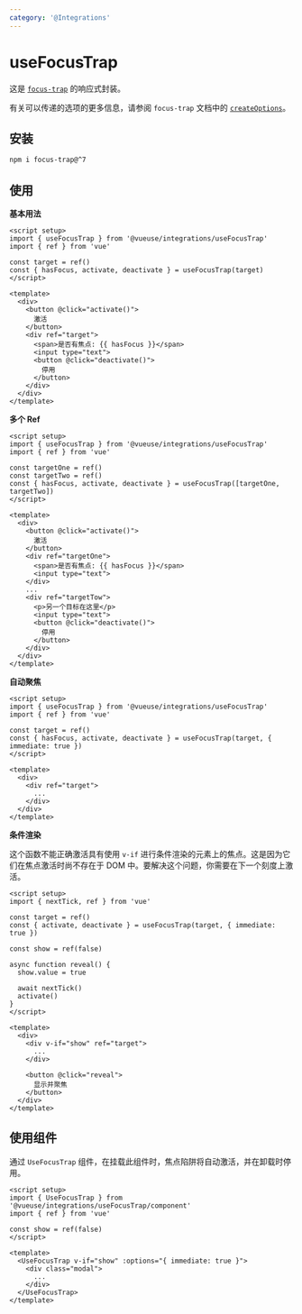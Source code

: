 ```yaml
---
category: '@Integrations'
---
```


# useFocusTrap

这是 [`focus-trap`](https://github.com/focus-trap/focus-trap) 的响应式封装。

有关可以传递的选项的更多信息，请参阅 `focus-trap` 文档中的 [`createOptions`](https://github.com/focus-trap/focus-trap#createfocustrapelement-createoptions)。

## 安装

```bash
npm i focus-trap@^7
```

## 使用

**基本用法**

```vue
<script setup>
import { useFocusTrap } from '@vueuse/integrations/useFocusTrap'
import { ref } from 'vue'

const target = ref()
const { hasFocus, activate, deactivate } = useFocusTrap(target)
</script>

<template>
  <div>
    <button @click="activate()">
      激活
    </button>
    <div ref="target">
      <span>是否有焦点: {{ hasFocus }}</span>
      <input type="text">
      <button @click="deactivate()">
        停用
      </button>
    </div>
  </div>
</template>
```

**多个 Ref**

```vue
<script setup>
import { useFocusTrap } from '@vueuse/integrations/useFocusTrap'
import { ref } from 'vue'

const targetOne = ref()
const targetTwo = ref()
const { hasFocus, activate, deactivate } = useFocusTrap([targetOne, targetTwo])
</script>

<template>
  <div>
    <button @click="activate()">
      激活
    </button>
    <div ref="targetOne">
      <span>是否有焦点: {{ hasFocus }}</span>
      <input type="text">
    </div>
    ...
    <div ref="targetTow">
      <p>另一个目标在这里</p>
      <input type="text">
      <button @click="deactivate()">
        停用
      </button>
    </div>
  </div>
</template>
```

**自动聚焦**

```vue
<script setup>
import { useFocusTrap } from '@vueuse/integrations/useFocusTrap'
import { ref } from 'vue'

const target = ref()
const { hasFocus, activate, deactivate } = useFocusTrap(target, { immediate: true })
</script>

<template>
  <div>
    <div ref="target">
      ...
    </div>
  </div>
</template>
```

**条件渲染**

这个函数不能正确激活具有使用 `v-if` 进行条件渲染的元素上的焦点。这是因为它们在焦点激活时尚不存在于 DOM 中。要解决这个问题，你需要在下一个刻度上激活。

```vue
<script setup>
import { nextTick, ref } from 'vue'

const target = ref()
const { activate, deactivate } = useFocusTrap(target, { immediate: true })

const show = ref(false)

async function reveal() {
  show.value = true

  await nextTick()
  activate()
}
</script>

<template>
  <div>
    <div v-if="show" ref="target">
      ...
    </div>

    <button @click="reveal">
      显示并聚焦
    </button>
  </div>
</template>
```

## 使用组件

通过 `UseFocusTrap` 组件，在挂载此组件时，焦点陷阱将自动激活，并在卸载时停用。

```vue
<script setup>
import { UseFocusTrap } from '@vueuse/integrations/useFocusTrap/component'
import { ref } from 'vue'

const show = ref(false)
</script>

<template>
  <UseFocusTrap v-if="show" :options="{ immediate: true }">
    <div class="modal">
      ...
    </div>
  </UseFocusTrap>
</template>
```
